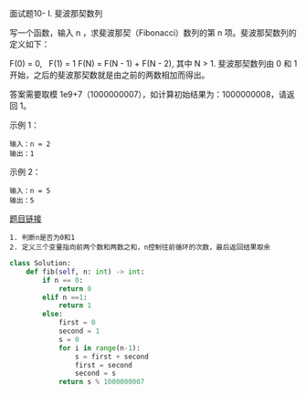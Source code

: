 面试题10- I. 斐波那契数列


写一个函数，输入 n ，求斐波那契（Fibonacci）数列的第 n 项。斐波那契数列的定义如下：

F(0) = 0,   F(1) = 1
F(N) = F(N - 1) + F(N - 2), 其中 N > 1.
斐波那契数列由 0 和 1 开始，之后的斐波那契数就是由之前的两数相加而得出。

答案需要取模 1e9+7（1000000007），如计算初始结果为：1000000008，请返回 1。


示例 1：
```
输入：n = 2
输出：1
```
示例 2：
```
输入：n = 5
输出：5
```
[题目链接](https://leetcode-cn.com/problems/fei-bo-na-qi-shu-lie-lcof/)

```
1. 判断n是否为0和1
2. 定义三个变量指向前两个数和两数之和，n控制往前循环的次数，最后返回结果取余
```

```python
class Solution:
    def fib(self, n: int) -> int:
        if n == 0:
            return 0
        elif n ==1:
            return 1
        else:
            first = 0
            second = 1
            s = 0
            for i in range(n-1):
                s = first + second
                first = second
                second = s
            return s % 1000000007
```